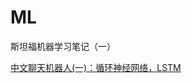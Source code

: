 # ML
斯坦福机器学习笔记（一）

[中文聊天机器人(一)：循环神经网络，LSTM](https://github.com/huxiaodan-hku/ML/blob/master/RNN-LSTM%EF%BC%88%E7%BF%BB%E8%AF%91%EF%BC%89.md)
